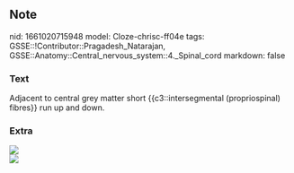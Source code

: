 ## Note
nid: 1661020715948
model: Cloze-chrisc-ff04e
tags: GSSE::!Contributor::Pragadesh_Natarajan, GSSE::Anatomy::Central_nervous_system::4._Spinal_cord
markdown: false

### Text
<div>
  Adjacent to central grey matter short {{c3::intersegmental
  (propriospinal) fibres}} run up and down.
</div>

### Extra
<div><img src=
"paste-c2f59572595eb4c57315c825aed0e785fad67b95.jpg"></div>
<div><img src="8-Figure5-1.png"></div>
